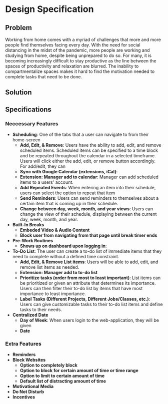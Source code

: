 # Design Specification

## Problem
Working from home comes with a myriad of challenges that more and more people find themselves facing every day. With the need for social distancing in the midst of the pandemic, more people are working and studying from home, despite being unprepared to do so. For many,  it is becoming increasingly difficult to stay productive as the line between the spaces of productivity and relaxation are blurred. The inability to compartmentalize spaces makes it hard to find the motivation needed to complete tasks that need to be done.
## Solution


## Specifications

### Neccessary Features 

* **Scheduling**: One of the tabs that a user can navigate to from their home-screen
    * **Add, Edit, & Remove**: Users have the ability to add, edit, and remove scheduled items. Scheduled items can be specified to a time block and be repeated throughout the calendar
                               in a selected timeframe. Users will click either the add, edit, or remove button accordingly. For add/edit, they can 
    * **Sync with Google Calendar (extensions, iCal)**: 
    * **Extension: Manager add to calendar**: Manager can add scheduled items to a users' account.
    * **Add Repeated Events**: When entering an item into their schedule, users can select the option to repeat that item 
    * **Send Reminders**: Users can send reminders to themselves about a certain item that is coming up in their schedule. 
    * **Change between day, week, month, and year views**: Users can change the view of their schedule, displaying between the current day, week, month, and year. 
* **Built-In Breaks**
    * **Embeded Video & Audio Content**
    * **Block user from navigating from that page until break timer ends**
* **Pre-Work Routines**
    * **Shows up on dashboard upon logging in**: 
* **To-Do List**: The user can create a to-do list of immediate items that they need to complete without a defined time constraint. 
    * **Add, Edit, & Remove List items**: Users will be able to add, edit, and remove list items as needed. 
    * **Extension: Manager add to to-do list**
    * **Prioritize tasks (order from most to least important)**: List items can be prioritized or given an attribute that determines its importance. Users can then filter
    their to-do list by items that have most importance to least importance.
    * **Label Tasks (Different Projects, Different Jobs/Classes, etc.)**: Users can give customizable tasks to their to-do list items and define tasks to their needs.
* **Centralized Date**
    * **Day of Week**: When users login to the web-application, they will be given 
    * **Date**

### Extra Features

* **Reminders**
* **Block Websites**
    * **Option to completely block**
    * **Option to block for certain amount of time or time range**
    * **Option to limit to certain amount of time**
    * **Default list of distracting amount of time**
* **Motivational Media**
* **Do Not Disturb**
* **Incentives**